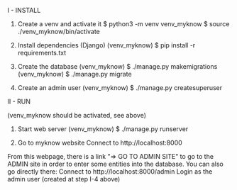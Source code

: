 

I - INSTALL

1) Create a venv and activate it
$ python3 -m venv venv_myknow
$ source ./venv_myknow/bin/activate

2) Install dependencies (Django)
(venv_myknow) $ pip install -r requirements.txt 

3) Create the database
(venv_myknow) $ ./manage.py makemigrations
(venv_myknow) $ ./manage.py migrate

4) Create an admin user
(venv_myknow) $ ./manage.py createsuperuser


II - RUN

(venv_myknow should be activated, see above)

1) Start web server
(venv_myknow) $ ./manage.py runserver

2) Go to myknow website
Connect to http://localhost:8000

From this webpage, there is a link "=> GO TO ADMIN SITE" to go to the ADMIN site in order to enter some entities into the database.
You can also go directly there:
Connect to http://localhost:8000/admin
Login as the admin user (created at step I-4 above)

